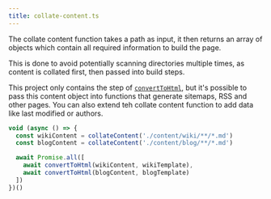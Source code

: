 ```yaml
---
title: collate-content.ts
---
```


The collate content function takes a path as input, it then returns an array of objects which contain all required information to build the page.

This is done to avoid potentially scanning directories multiple times, as content is collated first, then passed into build steps.

This project only contains the step of [`convertToHtml`](convert-to-html.md), but it's possible to pass this content object into functions that generate sitemaps, RSS and other pages. You can also extend teh collate content function to add data like last modified or authors.

```typescript
void (async () => {
  const wikiContent = collateContent('./content/wiki/**/*.md')
  const blogContent = collateContent('./content/blog/**/*.md')

  await Promise.all([
    await convertToHtml(wikiContent, wikiTemplate),
    await convertToHtml(blogContent, blogTemplate)
  ])
})()
```
